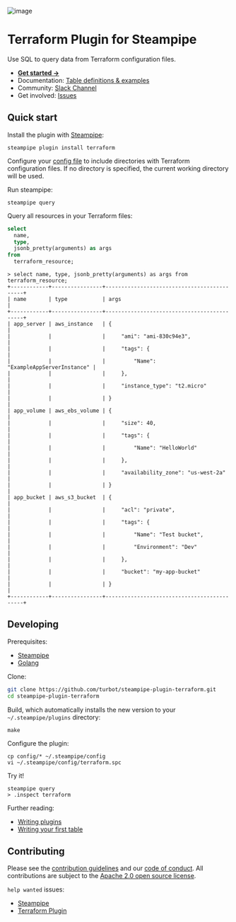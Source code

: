 ![image](https://hub.steampipe.io/images/plugins/turbot/terraform-social-graphic.png)

# Terraform Plugin for Steampipe

Use SQL to query data from Terraform configuration files.

- **[Get started →](https://hub.steampipe.io/plugins/turbot/terraform)**
- Documentation: [Table definitions & examples](https://hub.steampipe.io/plugins/turbot/terraform/tables)
- Community: [Slack Channel](https://steampipe.io/community/join)
- Get involved: [Issues](https://github.com/turbot/steampipe-plugin-terraform/issues)

## Quick start

Install the plugin with [Steampipe](https://steampipe.io):

```shell
steampipe plugin install terraform
```

Configure your [config file](https://hub.steampipe.io/plugins/turbot/terraform#configuration) to include directories with Terraform configuration files. If no directory is specified, the current working directory will be used.

Run steampipe:

```shell
steampipe query
```

Query all resources in your Terraform files:

```sql
select
  name,
  type,
  jsonb_pretty(arguments) as args
from
  terraform_resource;
```

```
> select name, type, jsonb_pretty(arguments) as args from terraform_resource;
+------------+----------------+--------------------------------------------+
| name       | type           | args                                       |
+------------+----------------+--------------------------------------------+
| app_server | aws_instance   | {                                          |
|            |                |     "ami": "ami-830c94e3",                 |
|            |                |     "tags": {                              |
|            |                |         "Name": "ExampleAppServerInstance" |
|            |                |     },                                     |
|            |                |     "instance_type": "t2.micro"            |
|            |                | }                                          |
| app_volume | aws_ebs_volume | {                                          |
|            |                |     "size": 40,                            |
|            |                |     "tags": {                              |
|            |                |         "Name": "HelloWorld"               |
|            |                |     },                                     |
|            |                |     "availability_zone": "us-west-2a"      |
|            |                | }                                          |
| app_bucket | aws_s3_bucket  | {                                          |
|            |                |     "acl": "private",                      |
|            |                |     "tags": {                              |
|            |                |         "Name": "Test bucket",             |
|            |                |         "Environment": "Dev"               |
|            |                |     },                                     |
|            |                |     "bucket": "my-app-bucket"              |
|            |                | }                                          |
+------------+----------------+--------------------------------------------+
```

## Developing

Prerequisites:

- [Steampipe](https://steampipe.io/downloads)
- [Golang](https://golang.org/doc/install)

Clone:

```sh
git clone https://github.com/turbot/steampipe-plugin-terraform.git
cd steampipe-plugin-terraform
```

Build, which automatically installs the new version to your `~/.steampipe/plugins` directory:

```
make
```

Configure the plugin:

```
cp config/* ~/.steampipe/config
vi ~/.steampipe/config/terraform.spc
```

Try it!

```
steampipe query
> .inspect terraform
```

Further reading:

- [Writing plugins](https://steampipe.io/docs/develop/writing-plugins)
- [Writing your first table](https://steampipe.io/docs/develop/writing-your-first-table)

## Contributing

Please see the [contribution guidelines](https://github.com/turbot/steampipe/blob/main/CONTRIBUTING.md) and our [code of conduct](https://github.com/turbot/steampipe/blob/main/CODE_OF_CONDUCT.md). All contributions are subject to the [Apache 2.0 open source license](https://github.com/turbot/steampipe-plugin-terraform/blob/main/LICENSE).

`help wanted` issues:

- [Steampipe](https://github.com/turbot/steampipe/labels/help%20wanted)
- [Terraform Plugin](https://github.com/turbot/steampipe-plugin-terraform/labels/help%20wanted)
